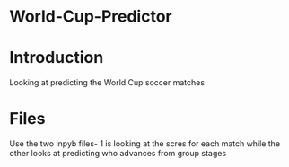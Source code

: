 # World-Cup-Predictor
# Introduction

Looking at predicting the World Cup soccer matches

# Files
Use the two inpyb files- 1 is looking at the scres for each match while the other looks at predicting who advances from group stages
